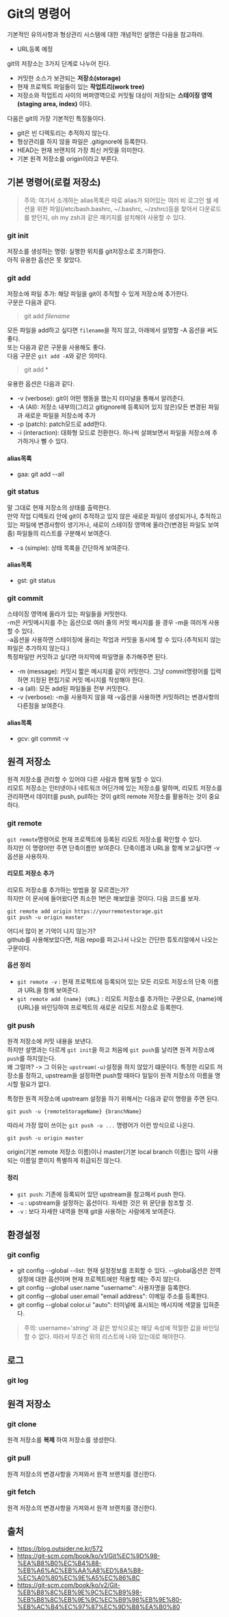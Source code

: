 # Git의 명령어

기본적인 유의사항과 형상관리 시스템에 대한 개념적인 설명은 다음을 참고하라.

* URL등록 예정

git의 저장소는 3가지 단계로 나누어 진다.  
* 커밋한 소스가 보관되는 **저장소(storage)**
* 현재 프로젝트 파일들이 있는 **작업트리(work tree)**  
* 저장소와 작업트리 사이의 버퍼영역으로 커밋될 대상이 저장되는 **스테이징 영역(staging area, index)** 이다.

다음은 git의 가장 기본적인 특징들이다.  
* git은 빈 디렉토리는 추적하지 않는다.
* 형상관리를 하지 않을 파일은 .gitignore에 등록한다.  
* HEAD는 현재 브랜치의 가장 최신 커밋을 의미한다.
* 기본 원격 저장소를 origin이라고 부른다.  

## 기본 명령어(로컬 저장소)

> 주의: 여기서 소개하는 alias목록은 따로 alias가 되어있는 여러 비 로그인 쉘 세션을 위한 파일(/etc/bash.bashrc, ~/.bashrc, ~/zshrc)등을 찾아서 다운로드를 받던지, oh my zsh과 같은 패키지를 설치해야 사용할 수 있다.

### git init

저장소를 생성하는 명령: 실행한 위치를 git저장소로 초기화한다.    
아직 유용한 옵션은 못 찾았다.  

### git add

저장소에 파일 추가: 해당 파일을 git이 추적할 수 있게 저장소에 추가한다.  
구문은 다음과 같다.  

> git add _filename_

모든 파일을 add하고 싶다면 `filename`을 적지 않고, 아래에서 설명할 -A 옵션을 써도 좋다.  
또는 다음과 같은 구문을 사용해도 좋다.  
다음 구문은 ``git add -A``와 같은 의미다.

> git add \*

유용한 옵션은 다음과 같다.  

* -v (verbose): git이 어떤 행동을 했는지 터미널을 통해서 알려준다.  
* -A (All): 저장소 내부의(그리고 gitignore에 등록되어 있지 않은)모든 변경된 파일과 새로운 파일을 저장소에 추가
* -p (patch): patch모드로 add한다.
* -i (interaction): 대화형 모드로 전환한다. 하나씩 살펴보면서 파일을 저장소에 추가하거나 뺄 수 있다.

#### alias목록

* gaa: git add --all

### git status

말 그대로 현재 저장소의 상태를 출력한다.  
만약 작업 디렉토리 안에 git이 추적하고 있지 않은 새로운 파일이 생성되거나, 추적하고 있는 파일에 변경사항이 생기거나, 새로이 스테이징 영역에 올라간(변경된 파일도 보여줌) 파일들의 리스트를 구분해서 보여준다.

* -s (simple): 상태 목록을 간단하게 보여준다.

#### alias목록

* gst: git status

### git commit

스테이징 영역에 올라가 있는 파일들을 커밋한다.  
-m은 커밋메시지를 주는 옵션으로 여러 줄의 커밋 메시지를 쓸 경우 -m을 여러개 사용할 수 있다.  
-a옵션을 사용하면 스테이징에 올리는 작업과 커밋을 동시에 할 수 있다.(추적되지 않는 파일은 추가하지 않는다.)  
특정파일만 커밋하고 싶다면 마지막에 파일명을 추가해주면 된다.  

* -m (message): 커밋시 짧은 메시지를 같이 커밋한다. 그냥 commit명령어를 입력하면 지정된 편집기로 커밋 메시지를 작성해야 한다.
* -a (all): 모든 add된 파일들을 전부 커밋한다.
* -v (verbose): -m을 사용하지 않을 때 -v옵션을 사용하면 커밋하려는 변경사항의 다른점을 보여준다.  

#### alias목록

* gcv: git commit -v

## 원격 저장소

원격 저장소를 관리할 수 있어야 다른 사람과 함께 일할 수 있다.  
리모트 저장소는 인터넷이나 네트워크 어딘가에 있는 저장소를 말하며, 리모트 저장소를 관리하면서 데이터를 push, pull하는 것이 git의 remote 저장소를 활용하는 것이 중요하다.

### git remote

``git remote``명령어로 현재 프로젝트에 등록된 리모트 저장소를 확인할 수 있다.  
하지만 이 명령어만 주면 단축이름만 보여준다. 단축이름과 URL을 함께 보고싶다면 -v옵션을 사용하자.  

#### 리모트 저장소 추가

리모트 저장소를 추가하는 방법을 잘 모르겠는가?  
하지만 이 문서에 들어왔다면 최소한 1번은 해보았을 것이다. 다음 코드를 보자.

```
git remote add origin https://yourremotestorage.git
git push -u origin master
```

어디서 많이 본 기억이 나지 않는가?   
github를 사용해보았다면, 처음 repo를 파고나서 나오는 간단한 튜토리얼에서 나오는 구문이다.


#### 옵션 정리

* ``git remote -v`` : 현재 프로젝트에 등록되어 있는 모든 리모트 저장소의 단축 이름과 URL을 함께 보여준다.
* ``git remote add {name} {URL}`` : 리모트 저장소를 추가하는 구문으로, {name}에 {URL}을 바인딩하여 프로젝트의 새로운 리모트 저장소로 등록한다.

### git push

원격 저장소에 커밋 내용을 보낸다.  
하지만 설명과는 다르게 ``git init``을 하고 처음에 ``git push``를 날리면 원격 저장소에 ``push``를 하지않는다.  
왜 그럴까? -> 그 이유는 ``upstream(-u)``설정을 하지 않았기 떄문이다. 특정한 리모트 저장소를 정하고, upstream을 설정하면 push할 때마다 일일이 원격 저장소의 이름을 명시할 필요가 없다.  


특정한 원격 저장소에 upstream 설정을 하기 위해서는 다음과 같이 명령을 주면 된다.  
```
git push -u {remoteStorageName} {branchName}
```

따라서 가장 많이 쓰이는 ``git push -u ...`` 명령어가 이런 방식으로 나온다.  

```
git push -u origin master
```

origin(기본 remote 저장소 이름)이나 master(기본 local branch 이름)는 많이 사용되는 이름일 뿐이지 특별하게 취급되진 않는다.

#### 정리

* ``git push``: 기존에 등록되어 있던 upstream을 참고해서 push 한다.
* ``-u`` : upstream을 설정하는 옵션이다. 자세한 것은 위 문단을 참조할 것.
* ``-v`` : 보다 자세한 내역을 현재 git을 사용하는 사람에게 보여준다.

## 환경설정

### git config

* git config --global --list: 현재 설정정보를 조회할 수 있다. --global옵션은 전역설정에 대한 옵션이며 현재 프로젝트에만 적용할 때는 주지 않는다.  
* git config --global user.name "username": 사용자명을 등록한다.  
* git config --global user.email "email address": 이메일 주소를 등록한다.
* git config --global color.ui "auto": 터미널에 표시되는 메시지에 색깔을 입혀준다.  

> 주의: username='_string_' 과 같은 방식으로는 해당 속성에 적절한 값을 바인딩 할 수 없다. 따라서 무조건 위의 리스트에 나와 있는데로 해야한다.

## 로그

### git log

## 원격 저장소

### git clone
원격 저장소를 **복제** 하여 저장소를 생성한다.  

### git pull
원격 저장소의 변경사항을 가져와서 원격 브랜치를 갱신한다.  

### git fetch
원격 저장소의 변경사항을 가져와서 원격 브랜치를 갱신한다.  

## 출처

* https://blog.outsider.ne.kr/572
* https://git-scm.com/book/ko/v1/Git%EC%9D%98-%EA%B8%B0%EC%B4%88-%EB%A6%AC%EB%AA%A8%ED%8A%B8-%EC%A0%80%EC%9E%A5%EC%86%8C
* https://git-scm.com/book/ko/v2/Git-%EB%B8%8C%EB%9E%9C%EC%B9%98-%EB%B8%8C%EB%9E%9C%EC%B9%98%EB%9E%80-%EB%AC%B4%EC%97%87%EC%9D%B8%EA%B0%80
